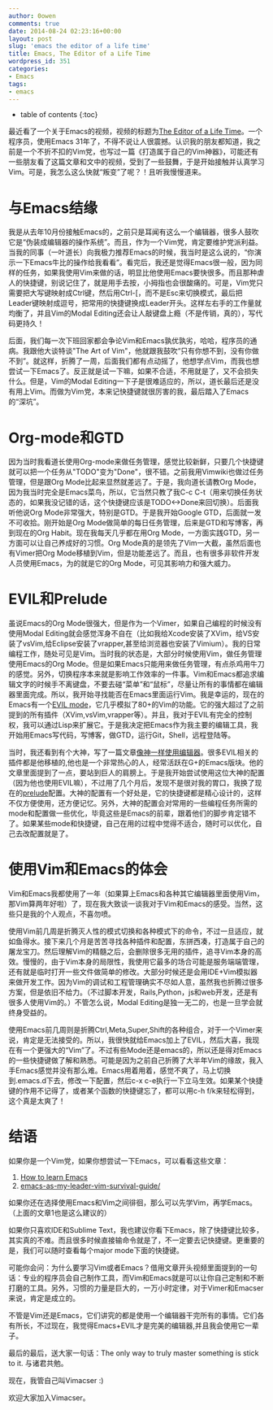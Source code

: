 ```yaml
---
author: 0owen
comments: true
date: 2014-08-24 02:23:16+00:00
layout: post
slug: 'emacs the editor of a life time'
title: Emacs, The Editor of a Life Time
wordpress_id: 351
categories:
- Emacs
tags:
- emacs
---
```


* table of contents
{:toc}

最近看了一个关于Emacs的视频，视频的标题为[The Editor of a Life Time](https://www.youtube.com/watch?v=VADudzQGvU8)。一个程序员，使用Emacs 31年了，不得不说让人很震撼。认识我的朋友都知道，我之前是一个不折不扣的Vim党，也写过一篇《打造属于自己的Vim神器》，可能还有一些朋友看了这篇文章和文中的视频，受到了一些鼓舞，于是开始接触并认真学习Vim。可是，我怎么这么快就“叛变”了呢？！且听我慢慢道来。
<!-- more -->



# 与Emacs结缘



我是从去年10月份接触Emacs的，之前只是耳闻有这么一个编辑器，很多人鼓吹它是“伪装成编辑器的操作系统”。而且，作为一个Vim党，肯定要维护党派利益。当我的同事（一叶道长）向我极力推荐Emacs的时候，我当时是这么说的，“你演示一下Emacs牛比的操作给我看看”。看完后，我还是觉得Emacs很一般，因为同样的任务，如果我使用Vim来做的话，明显比他使用Emacs要快很多。而且那种虐人的快捷键，别说记住了，就是用手去按，小拇指也会很酸痛的。可是，Vim党只需要把大写键映射成Ctrl键，然后用Ctrl-[，而不是Esc来切换模式，最后把Leader键映射成逗号，把常用的快捷键换成Leader开头。这样左右手的工作量就均衡了，并且Vim的Modal Editing还会让人敲键盘上瘾（不是传销，真的），写代码更持久！

后面，我们每一次下班回家都会争论Vim和Emacs孰优孰劣，哈哈，程序员的通病。我跟他大谈特谈"The Art of Vim"，他就跟我鼓吹“只有你想不到，没有你做不到”。就这样，折腾了一周，后面我们都有点动摇了，他想学点Vim，而我也想尝试一下Emacs了。反正就是试一下嘛，如果不合适，不用就是了，又不会损失什么。但是，Vim的Modal Editing一下子是很难适应的，所以，道长最后还是没有用上Vim。而做为Vim党，本来记快捷键就很厉害的我，最后踏入了Emacs的“深坑”。



# Org-mode和GTD



因为当时我看道长使用Org-mode来做任务管理，感觉比较新鲜，只要几个快捷键就可以把一个任务从"TODO"变为"Done"，很不错。之前我用Vimwiki也做过任务管理，但是跟Org Mode比起来显然就差远了。于是，我向道长请教Org Mode，因为我当时完全是Emacs菜鸟，所以，它当然只教了我C-c C-t（用来切换任务状态的，如果我没记错的话，这个快捷键应该是TODO<->Done来回切换）。后面我听他说Org Mode非常强大，特别是GTD。于是我开始Google GTD，后面就一发不可收拾。刚开始是Org Mode做简单的每日任务管理，后来是GTD和写博客，再到现在的Org Habit。现在我每天几乎都在用Org Mode，一方面实践GTD，另一方面可以让自己养成好的习惯。Org Mode真的是领先了Vim一大截，虽然后面也有Vimer把Org Mode移植到Vim，但是功能差远了。而且，也有很多非软件开发人员使用Emacs，为的就是它的Org Mode，可见其影响力和强大威力。



# EVIL和Prelude



虽说Emacs的Org Mode很强大，但是作为一个Vimer，如果自己编程的时候没有使用Modal Editing就会感觉浑身不自在（比如我给Xcode安装了XVim，给VS安装了vsVim,给Eclipse安装了vrapper,甚至给浏览器也安装了Vimium）。我的日常编程工作，随处可见是Vim。当时我的状态是，大部分时候使用Vim，做任务管理使用Emacs的Org Mode。但是如果Emacs只能用来做任务管理，有点杀鸡用牛刀的感觉。另外，切换程序本来就是影响工作效率的一件事。Vim和Emacs都追求编辑文字的时候手不离键盘，不要去碰“菜单”和“鼠标”，尽量让所有的事情都在编辑器里面完成。所以，我开始寻找能否在Emacs里面运行Vim。我是幸运的，现在的Emacs有一个[EVIL mode](http://www.emacswiki.org/emacs/Evil)，它几乎模拟了80+的Vim的功能。它的强大超过了之前提到的所有插件（XVim,vsVim,vrapper等）。并且，我对于EVIL有完全的控制权，我可以通过Lisp来扩展它。于是我决定把Emacs作为我主要的编辑工具，我开始用Emacs写代码，写博客，做GTD，运行Git，Shell，远程登陆等。

当时，我还看到有个大神，写了一篇文章[像神一样使用编辑器](http://blog.binchen.org/posts/yi-nian-chen-wei-emacs-gao-shou.html)。很多EVIL相关的插件都是他移植的,他也是一个非常热心的人，经常活跃在G+的Emacs版块。他的文章里面提到了一点，要站到巨人的肩膀上。于是我开始尝试使用这位大神的配置（因为他也使用EVIL嘛），不过用了几个月后，发现不是很对我的胃口，我换了现在的[prelude](https://github.com/bbatsov/prelude)配置。大神的配置有一个好处是，它的快捷键都是精心设计的，这样不仅方便使用，还方便记忆。另外，大神的配置会对常用的一些编程任务所需的mode和配置做一些优化，毕竟这些是Emacs的前辈，跟着他们的脚步肯定错不了。如果某些mode和快捷键，自己在用的过程中觉得不适合，随时可以优化，自己去改配置就是了。



# 使用Vim和Emacs的体会



Vim和Emacs我都使用了一年（如果算上Emacs和各种其它编辑器里面使用Vim，那Vim算两年好啦）了，现在我大致谈一谈我对于Vim和Emacs的感受。当然，这些只是我的个人观点，不喜勿喷。

使用Vim前几周是折腾灭人性的模式切换和各种模式下的命令，不过一旦适应，就如鱼得水。接下来几个月是苦苦寻找各种插件和配置，东拼西凑，打造属于自己的屠龙宝刀。然后理解Vim的精髓之后，会删除很多无用的插件，追寻Vim本身的高效。慢慢的，由于Vim本身的局限性，我使用它最多的场合可能是服务端端管理，还有就是临时打开一些文件做简单的修改。大部分时候还是会用IDE+Vim模拟器来做开发工作。因为Vim的调试和工程管理确实不尽如人意，虽然我也折腾过很多方案，但是依旧不给力。（不过脚本开发，Rails,Python，js和web开发，还是有很多人使用Vim的。）不管怎么说，Modal Editing是独一无二的，也是一旦学会就终身受益的。

使用Emacs前几周则是折腾Ctrl,Meta,Super,Shift的各种组合，对于一个Vimer来说，肯定是无法接受的。所以，我很快就给Emacs加上了EVIL，然后大喜，我现在有一个更强大的“Vim”了。不过有些Mode还是emacs的，所以还是得对Emacs的一些快捷键做了解和熟悉。可能是因为之前自己折腾了大半年Vim的缘故，我入手Emacs感觉并没有那么难。Emacs用着用着，感觉不爽了，马上切换到.emacs.d下去，修改一下配置，然后c-x c-e执行一下立马生效。如果某个快捷键的作用不记得了，或者某个函数的快捷键忘了，都可以用c-h f/k来轻松得到，这个真是太爽了！



# 结语



如果你是一个Vim党，如果你想尝试一下Emacs，可以看看这些文章：
1. [How to learn Emacs](http://sachachua.com/blog/2013/05/how-to-learn-emacs-a-hand-drawn-one-pager-for-beginners/)
2. [emacs-as-my-leader-vim-survival-guide/](http://bling.github.io/blog/2013/10/27/emacs-as-my-leader-vim-survival-guide/)

如果你还在选择使用Emacs和Vim之间徘徊，那么可以先学Vim，再学Emacs。（上面的文章1也是这么建议的）

如果你只喜欢IDE和Sublime Text，我也建议你看下Emacs，除了快捷键比较多，其实真的不难。而且很多时候直接输命令就是了，不一定要去记快捷键。更重要的是，我们可以随时查看每个major mode下面的快捷键。

可能你会问：为什么要学习Vim或者Emacs？借用文章开头视频里面提到的一句话：专业的程序员会自己制作工具，而Vim和Emacs就是可以让你自己定制和不断打磨的工具。另外，习惯的力量是巨大的，一万小时定律，对于Vimer和Emacser来说，肯定是成立的。

不管是Vim还是Emacs，它们讲究的都是使用一个编辑器干完所有的事情。它们各有所长，不过现在，我觉得Emacs+EVIL才是完美的编辑器,并且我会使用它一辈子。

最后的最后，送大家一句话：The only way to truly master something is stick to it. 与诸君共勉。

现在，我管自己叫Vimacser :)

欢迎大家加入Vimacser。
